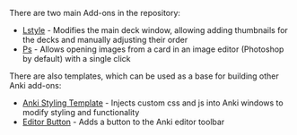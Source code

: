 There are two main Add-ons in the repository:

 - [Lstyle](https://github.com/Eltaurus-Lt/Lt-Anki-Addons/tree/main/Lstyle) - Modifies the main deck window, allowing adding thumbnails for the decks and manually adjusting their order
 - [Ps](https://github.com/Eltaurus-Lt/Lt-Anki-Addons/tree/main/Ps) - Allows opening images from a card in an image editor (Photoshop by default) with a single click

There are also templates, which can be used as a base for building other Anki add-ons:

 - [Anki Styling Template](https://github.com/Eltaurus-Lt/Lt-Anki-Addons/tree/main/Anki-Deck-Styling-Addon-Template) - Injects custom css and js into Anki windows to modify styling and functionality
 - [Editor Button](TODO) - Adds a button to the Anki editor toolbar
